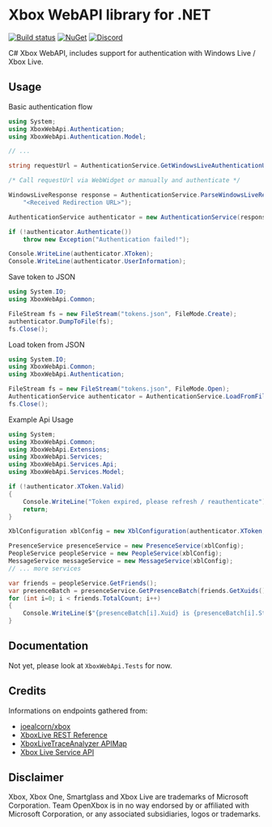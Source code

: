 # Xbox WebAPI library for .NET

[![Build status](https://ci.appveyor.com/api/projects/status/8nhploewqrf5atdl/branch/master?svg=true)](https://ci.appveyor.com/project/tuxuser/xbox-webapi-csharp/branch/master)
[![NuGet](https://img.shields.io/nuget/v/OpenXbox.XboxWebApi.svg)](https://www.nuget.org/packages/OpenXbox.XboxWebApi)
[![Discord](https://img.shields.io/badge/discord-OpenXbox-blue.svg)](https://discord.gg/E8kkJhQ)

C# Xbox WebAPI, includes support for authentication with Windows Live / Xbox Live.

## Usage

Basic authentication flow

```cs
using System;
using XboxWebApi.Authentication;
using XboxWebApi.Authentication.Model;

// ...

string requestUrl = AuthenticationService.GetWindowsLiveAuthenticationUrl();

/* Call requestUrl via WebWidget or manually and authenticate */

WindowsLiveResponse response = AuthenticationService.ParseWindowsLiveResponse(
    "<Received Redirection URL>");

AuthenticationService authenticator = new AuthenticationService(response);

if (!authenticator.Authenticate())
    throw new Exception("Authentication failed!");

Console.WriteLine(authenticator.XToken);
Console.WriteLine(authenticator.UserInformation);
```

Save token to JSON

```cs
using System.IO;
using XboxWebApi.Common;

FileStream fs = new FileStream("tokens.json", FileMode.Create);
authenticator.DumpToFile(fs);
fs.Close();
```

Load token from JSON

```cs
using System.IO;
using XboxWebApi.Common;
using XboxWebApi.Authentication;

FileStream fs = new FileStream("tokens.json", FileMode.Open);
AuthenticationService authenticator = AuthenticationService.LoadFromFile(fs);
fs.Close();
```

Example Api Usage

```cs
using System;
using XboxWebApi.Common;
using XboxWebApi.Extensions;
using XboxWebApi.Services;
using XboxWebApi.Services.Api;
using XboxWebApi.Services.Model;

if (!authenticator.XToken.Valid)
{
    Console.WriteLine("Token expired, please refresh / reauthenticate");
    return;
}

XblConfiguration xblConfig = new XblConfiguration(authenticator.XToken, XblLanguage.United_States);

PresenceService presenceService = new PresenceService(xblConfig);
PeopleService peopleService = new PeopleService(xblConfig);
MessageService messageService = new MessageService(xblConfig);
// ... more services

var friends = peopleService.GetFriends();
var presenceBatch = presenceService.GetPresenceBatch(friends.GetXuids());
for (int i=0; i < friends.TotalCount; i++)
{
    Console.WriteLine($"{presenceBatch[i].Xuid} is {presenceBatch[i].State}");
}
```

## Documentation

Not yet, please look at `XboxWebApi.Tests` for now.

## Credits

Informations on endpoints gathered from:

* [joealcorn/xbox](https://github.com/joealcorn/xbox)
* [XboxLive REST Reference](https://docs.microsoft.com/en-us/windows/uwp/xbox-live/xbox-live-rest/atoc-xboxlivews-reference)
* [XboxLiveTraceAnalyzer APIMap](https://github.com/Microsoft/xbox-live-trace-analyzer/blob/master/Source/XboxLiveTraceAnalyzer.APIMap.csv)
* [Xbox Live Service API](https://github.com/Microsoft/xbox-live-api)

## Disclaimer

Xbox, Xbox One, Smartglass and Xbox Live are trademarks of Microsoft Corporation.
Team OpenXbox is in no way endorsed by or affiliated with Microsoft Corporation, or
any associated subsidiaries, logos or trademarks.
